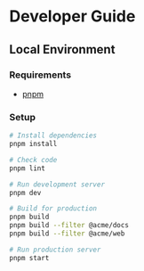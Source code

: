 # Developer Guide

## Local Environment

### Requirements

- [pnpm](https://pnpm.io)

### Setup

```sh
# Install dependencies
pnpm install

# Check code
pnpm lint

# Run development server
pnpm dev

# Build for production
pnpm build
pnpm build --filter @acme/docs
pnpm build --filter @acme/web

# Run production server
pnpm start
```
